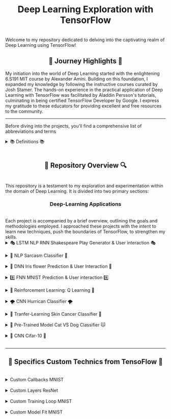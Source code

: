 <h1 align="center">Deep Learning Exploration with TensorFlow</h1>
<br>
Welcome to my repository dedicated to delving into the captivating realm of Deep Learning using TensorFlow!

<br>

<h2 align="center">🌅 Journey Highlights 🌅</h2>
My initiation into the world of Deep Learning started with the enlightening 6.S191 MIT course by Alexander Amini. Building on this foundation, I expanded my knowledge by following the instructive courses curated by Josh Stamer. The hands-on experience in the practical application of Deep Learning with TensorFlow was facilitated by Aladdin Persson's tutorials, culminating in being certified TensorFlow Developer by Google.
I express my gratitude to these educators for providing excellent and free resources to the community.

<br>

---

Before diving into the projects, you'll find a comprehensive list of abbreviations and terms
<br>
<details>
  <h2 align="center"> 📚 Definitions 📚 </h2>
  
  <summary> 📚 Definitions 📚</summary> 
<p>
  
**DL (Deep-Learning):** A subset of machine learning that involves training artificial neural networks on vast amounts of data to make intelligent decisions without explicit programming.

**DNN (Deep Neural Networks):** A class of neural networks with multiple layers (deep architecture) between the input and output layers, enabling the model to learn complex hierarchical representations.

**CNN (Convultional Neural Network):** A type of deep neural network specifically designed for processing grid-like data, such as images, using convolutional layers to automatically and adaptively learn spatial hierarchies of features.

**FNN (Feedforward Neural Network):** A basic neural network architecture where information travels in one direction, from the input layer through hidden layers to the output layer, without forming cycles.

**RNN (Recurrent Neural Network):** A type of neural network designed for sequence tasks, where connections between nodes form directed cycles, allowing information persistence and handling sequential dependencies

**NLP (Natural Language Processing):** A field of artificial intelligence that focuses on the interaction between computers and human language, enabling machines to understand, interpret, and generate human-like text.

**LSTM (Long Short-Term Memory):** A type of recurrent neural network architecture designed to capture and remember long-term dependencies in sequential data, mitigating the vanishing gradient problem often encountered in standard RNNs.
</p>
  <br>
</details>

<br>

<h2 align="center">🔎 Repository Overview 🔍</h2>
<br>
This repository is a testament to my exploration and experimentation within the domain of Deep Learning. It is divided into two primary sections:

<br>

<h3 align="center">Deep-Learning Applications</h3>
<br>
Each project is accompanied by a brief overview, outlining the goals and methodologies employed. I approached these projects with the intent to learn new techniques, push the boundaries of TensorFlow, to strengthen my skills.

<br>

<details>
  <h2 align="center"> 🎭 LSTM NLP RNN Shakespeare Play Generator & User interaction 🎭 </h2>
  
  <summary> 🎭 LSTM NLP RNN Shakespeare Play Generator & User interaction 🎭 </summary> 

  <p>
The purpose of this code is to train a character-level LSTM neural network on a dataset containing Shakespearean text. 
    
The trained model is designed to learn the patterns and structures inherent in the language of Shakespeare. Subsequently, the model can generate new text based on a user-provided starting string. This demonstrates the use of recurrent neural networks for creative text generation, showcasing the network's ability to capture and reproduce the linguistic style of a specific author or domain. The code engages users by allowing them to input a seed string and witness the model's generation of coherent and contextually relevant text in the style of Shakespeare.

<a href="https://github.com/trystan-geoffre/Deep-Learning-TensorFlow/blob/master/LSTM_NLP_RNN-Shakespeare-Play_Generator%26User_interaction.py"> Code Link</a>
  </p>
  <br>
</details>

<br>

<details>
  <h2 align="center">👹 NLP Sarcasm Classifier 👹</h2>
  
  <summary>👹 NLP Sarcasm Classifier 👹</summary> 
  <p>
This Python script constructs and trains a sarcasm classifier using TensorFlow and Keras. 
    
The process involves importing essential libraries (json, tensorflow, numpy, and relevant modules from tensorflow.keras), loading and preprocessing the sarcasm dataset, tokenizing and padding text data, building a sequential model with layers for word embeddings, dropout, global average pooling, and dense classification. Early stopping is implemented with a patience of 5 epochs to monitor validation loss. The model is compiled using Adam optimizer and binary cross-entropy loss, trained for 50 epochs with validation data, and the trained model is saved as "mymodel.h5". The script is designed to be executed as the main program, invoking the solution_model function for model creation and saving. 

This script aims to create a straightforward text classification model for sarcasm detection, incorporating neural network elements and measures to enhance its effectiveness. The accuracy on the validation dataset is +0.95.

<a href="https://github.com/trystan-geoffre/Deep-Learning-TensorFlow/blob/master/NLP-Sarcasm-Classifier.py"> Code Link</a>
  </p>
  <br>
</details>

<br>

<details>
  <h2 align="center"> 🪻 DNN Iris flower Prediction & User Interaction 🪻</h2>
  
  <summary> 🪻 DNN Iris flower Prediction & User Interaction 🪻 </summary> 

  <p>
Use the trained classifier to make predictions based on the user's input and print the predicted class and its probability.

In summary, this code defines, trains, evaluates, and uses a Deep Neural Network classifier to predict the species of an Iris flower based on user-inputted features. The dataset used is the famous Iris dataset containing features such as sepal length, sepal width, petal length, and petal width. The user can interactively input feature values for prediction.

<a href="https://github.com/trystan-geoffre/Deep-Learning-TensorFlow/blob/master/DNN-Iris_Flower-Prediction%26User_Interaction.py"> Code Link</a>
  </p>
  <br>
</details>

<br>

<details>
  <h2 align="center">9️⃣ FNN MNIST Prediction & User interaction 9️⃣</h2>
  
  <summary> 9️⃣ FNN MNIST Prediction & User interaction 9️⃣ </summary> 

  <p>
This script utilizes TensorFlow and Keras to implement a Feedforward Neural Network for classifying Fashion MNIST images into 10 different categories. 
    
The dataset is loaded, preprocessed by scaling pixel values, and then used to build a sequential custom model with one input layer, one hidden layer with 128 neurons and ReLU activation, and one output layer with softmax activation. The model is compiled with the Adam optimizer and sparse categorical crossentropy loss. Additionally, the code defines functions for predicting and displaying the results of the model on a chosen image from the test set.

The primary goal is to showcase the process of building, training, and interacting with a neural network for image classification. The chosen dataset, Fashion MNIST, consists of grayscale clothing images, and the script demonstrates the model's predictions on a user-selected test image.

<a href="https://github.com/trystan-geoffre/Deep-Learning-TensorFlow/blob/master/FNN-MNIST-Prediction%26User_interaction.py"> Code Link</a>
  </p>
  <br>
</details>

<br>

<details>
  <h2 align="center"> 🔁 Reinforcement Learning: Q Learning 🔁</h2>
  
  <summary> 🔁 Reinforcement Learning: Q Learning 🔁 </summary> 

  <p>
The goal of the code is to implement a Q-learning algorithm to train an agent in the FrozenLake environment, a classic problem in reinforcement learning.
    
The code initializes a Q-table to store the learned values for state-action pairs and iteratively updates these values based on the agent's interactions with the environment. The training process involves a balance between exploration and exploitation, where the agent chooses actions with a certain probability of exploration. The Q-values are updated using the Q-learning formula, taking into account the rewards received and the maximum Q-value for the next state. The training loop runs for a specified number of episodes, and the final learned Q-values are printed along with the average reward obtained during training. The ultimate objective is for the agent to learn an optimal policy for navigating the FrozenLake environment and achieving the highest cumulative reward.

<a href="https://github.com/trystan-geoffre/Deep-Learning-TensorFlow/blob/master/Reinforcement_Learning-Q_Learning.py"> Code Link</a>
  </p>
  <br>
</details>

<br>

<details>
  <h2 align="center">🌪️ CNN Hurrican Classifier 🌪️</h2>
  
  <summary>🌪️ CNN Hurrican Classifier 🌪️ </summary> 

  <p>
This Python script employs a Convolutional Neural Network (CNN) to classify post-hurricane satellite images into "damage" and "no_damage" categories. 
    
It utilizes the "satellite-images-of-hurricane-damage" dataset, sourced from Texas after Hurricane Harvey. The script includes functions for dataset handling, image normalization, and model creation using TensorFlow. The model is trained for 30 epochs, achieving a validation accuracy of +0.92, and is saved as "mymodel.h5" for future use. 

The overall goal is to demonstrate the process of preparing a dataset, constructing a CNN model, training, and saving it.

<a href="https://github.com/trystan-geoffre/Deep-Learning-TensorFlow/blob/master/CNN-Hurricane-Classifier.py"> Code Link</a>
</p>
<br>
</details>

<br>

<details>
  <h2 align="center"> 🦠 Tranfer-Learning Skin Cancer Classifier 🦠 </h2>
  
  <summary> 🦠 Tranfer-Learning Skin Cancer Classifier 🦠 </summary> 

  <p>
This project aims to develop a binary image classification model using a pre-trained EfficientNet from TensorFlow Hub. 
    
The goal is to achieve high accuracy in distinguishing between two classes in a dataset of images. The approach involves implementing data augmentation techniques for improved model generalization and training. The model is evaluated on both validation and test datasets, with performance metrics such as accuracy, precision, recall, and the ROC curve used to assess its effectiveness. The use of transfer learning with a powerful pre-trained neural network enables efficient feature extraction and classification for image recognition tasks. The project leverages TensorFlow and related libraries for seamless model development, training, and evaluation.

<a href="https://github.com/trystan-geoffre/Deep-Learning-TensorFlow/blob/master/Transfer_Learning-Skin_Cancer.py"> Code Link</a>
  </p>
  <br>
</details>

<br>

<details>
  <h2 align="center"> 🐶 Pre-Trained Model Cat VS Dog Classifier 🐱 </h2>
  
  <summary> 🐶 Pre-Trained Model Cat VS Dog Classifier 🐱 </summary> 

  <p>
    The code loads the "cats_vs_dogs" dataset, preprocesses the images, and fine-tunes the MobileNetV2 model for a binary classification task (cats vs. dogs). It trains the model, evaluates its performance, and saves the trained model for later use. The primary goal is to demonstrate the process of using a pre-trained neural network for image classification and adapting it to a specific task. It deliver an accuracy of +0.98 on validation dataset.

<a href="https://github.com/trystan-geoffre/Deep-Learning-TensorFlow/blob/master/Pre_Trained_Model-Cat_VS_Dog-Classifier.py"> Code Link</a>
  </p>
  <br>
</details>

<br>

<details>
  <h2 align="center"> 🦆 CNN Cifar-10 🐴 </h2>
  
  <summary> 🦆 CNN Cifar-10 🐴 </summary> 

  <p>
This code demonstrates the use of data augmentation to artificially increase the diversity of the training dataset, enhancing the model's ability to generalize to unseen data. The CNN model is designed to classify images from the CIFAR-10 dataset into one of the ten specified classes. The training process involves both the original and augmented images.

<a href="https://github.com/trystan-geoffre/Deep-Learning-TensorFlow/blob/master/CNN-Cifar10.py"> Code Link</a>
  </p>
  <br>
</details>

<br>

---

<h2 align="center"> 💫 Specifics Custom Technics from TensoFlow 💫 </h2>

<br>
<details>
  <h2 align="center"> Custom Callbacks MNIST </h2>
  
  <summary> Custom Callbacks MNIST </summary> 

  <p>
The code employs three callbacks during the training process. The ModelCheckpoint Callback saves model weights at specified intervals, the LearningRateScheduler Callback dynamically adjusts the learning rate, and the CustomCallback Callback stops training if the accuracy surpasses a predefined threshold of 90%. These callbacks enhance training control and efficiency, ensuring periodic weight saving, adaptive learning rates, and the ability to halt training based on a specific criterion.

<a href="https://github.com/trystan-geoffre/Deep-Learning-TensorFlow/blob/master/Custom_Callbacks-MNIST.py"> Code Link</a>
  </p>
  <br>
</details>

<br>

<details>
  <h2 align="center"> Custom Layers ResNet </h2>
  
  <summary >Custom Layers ResNet </summary> 

  <p>
The custom layers, CNNBlock and ResBlock, play a key role in constructing a ResNet-like model for MNIST digit classification. They enhance expressiveness by incorporating convolutional blocks and facilitating the creation of residual blocks, enabling efficient feature learning and mitigating challenges in training deep neural networks.

<a href="https://github.com/trystan-geoffre/Deep-Learning-TensorFlow/blob/master/Custom_Layers-ResNet.py"> Code Link</a>
  </p>
  <br>
</details>

<br>

<details>
  <h2 align="center"> Custom Training Loop MNIST </h2>
  
  <summary>Custom Training Loop MNIST </summary> 

  <p>
The custom training loop in the code offers greater flexibility and control over the training process compared to the standard model.fit() method. It allows explicit definition of operations such as model updates, loss calculations, and metric tracking, providing transparency and adaptability during training.

<a href="https://github.com/trystan-geoffre/Deep-Learning-TensorFlow/blob/master/Custom_Training_Loop-MNIST.py"> Code Link</a>
  </p>
  <br>
</details>

<br>

<details>
  <h2 align="center"> Custom Model Fit MNIST </h2>
  
  <summary>Custom Model Fit MNIST </summary> 

  <p>
The custom model fit in this code provides a specialized training loop for a convolutional neural network (CNN) on the MNIST dataset. It allows fine-grained control over training and evaluation, incorporating specific metrics like sparse categorical accuracy and utilizing an Adam optimizer with sparse categorical cross-entropy loss. This customization enhances adaptability and transparency in the training process.

<a href="https://github.com/trystan-geoffre/Deep-Learning-TensorFlow/blob/master/Custom_Model_Fit-MNIST.py"> Code Link</a>
  </p>
  <br>
</details>

<br>


